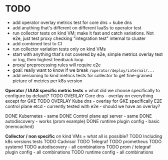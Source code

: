 # TODO
- add operator overlay metrics test for core dns + kube dns
- add anything that's different on different IaaSs to operator test
- run collector tests on kind VM; make it fast and catch variations.
  Not e2e, just test proxy checking "integration test" internal to cluster
- add combined test to CI
- run collector variation tests only on kind VMs
- start with anything that's not covered by e2e,
  simple metrics overlay test or log,
  then highest feedback loop
- proxy/ preprocessing rules will require e2e
- goal: really want to know if we break
  `/operator/deploy/internal/...`
- add versioning to kind metrics tests for collector to get
  fine-grained picture of metrics per k8s version

**Operator / IAAS specific metric tests** = what did we choose specifically to configure by default?
TODO OVERLAY Core dns  - overlay on everything except for GKE
TODO OVERLAY Kube dns - overlay for GKE specifically
E2E control plane etcd - currently tested with e2e - should we have an overlay?

DONE Kubernetes - same
DONE Control plane api server - same
DONE autodiscovery - works (prom example)
DONE runtime plugin config - basic (memcached)

**Collector / non specific** on kind VMs = what all is possible?
TODO Including k8s versions tests
TODO Cadvisor
TODO Telegraf
TODO prometheus
TODO systemd
TODO autodiscovery - all combinations
TODO prom / telegraf plugin config - all combinations
TODO runtime config - all combinations 
